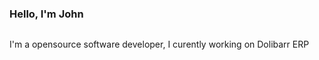 ### Hello, I'm John

<img src="https://raw.githubusercontent.com/atm-john/atm-john/master/header.png" alt="">

I'm a opensource software developer, I curently working on Dolibarr ERP
